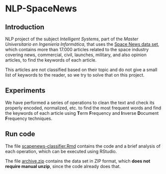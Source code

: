 # NLP-SpaceNews
## Introduction

NLP project of the subject *Intelligent Systems*, part of the *Master Universitario en Ingeniería Informática*, that uses the [Space News data set](https://www.kaggle.com/datasets/patrickfleith/space-news-dataset), which contains more than 17.000 articles related to the space industry covering news, commercial, civil, launches, military, and also opinion articles, to find the keywords of each article.

This articles are not classified based on their topic and do not give a small list of keywords to the reader, so we try to solve that on this project.

## Experiments

We have performed a series of operations to clean the text and check its properly encoded, normalized, etc. to find the most frequent words and find the keywords of each article using **T**erm **F**requency and **I**nverse **D**ocument **F**requency techniques.

## Run code

The file [scapenews-classifier.Rmd](https://github.com/Charly98cma/NLP-SpaceNews/blob/main/spacenews-classifier.Rmd) contains the code and a brief analysis of each operation, which can be executed using RStudio.

The file [archive.zip](https://github.com/Charly98cma/NLP-SpaceNews/blob/main/archive.zip) contains the data set in ZIP format, which **does not require manual unzip**, since the code already does that.